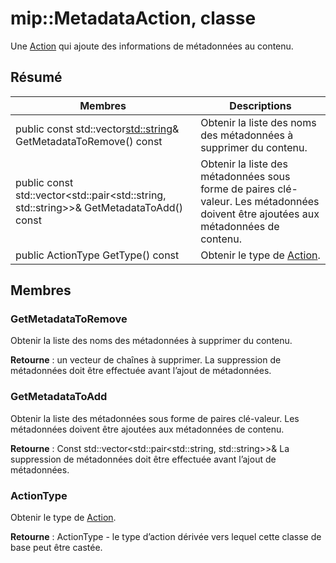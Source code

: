 # <a name="class-mipmetadataaction"></a>mip::MetadataAction, classe 
Une [Action](class_mip_action.md) qui ajoute des informations de métadonnées au contenu.
  
## <a name="summary"></a>Résumé
 Membres                        | Descriptions                                
--------------------------------|---------------------------------------------
public const std::vector<std::string>& GetMetadataToRemove() const  |  Obtenir la liste des noms des métadonnées à supprimer du contenu.
public const std::vector<std::pair<std::string, std::string>>& GetMetadataToAdd() const  |  Obtenir la liste des métadonnées sous forme de paires clé-valeur. Les métadonnées doivent être ajoutées aux métadonnées de contenu.
 public ActionType GetType() const  |  Obtenir le type de [Action](class_mip_action.md).
  
## <a name="members"></a>Membres
  
### <a name="getmetadatatoremove"></a>GetMetadataToRemove
Obtenir la liste des noms des métadonnées à supprimer du contenu.

  
**Retourne** : un vecteur de chaînes à supprimer. La suppression de métadonnées doit être effectuée avant l’ajout de métadonnées.
  
### <a name="getmetadatatoadd"></a>GetMetadataToAdd
Obtenir la liste des métadonnées sous forme de paires clé-valeur. Les métadonnées doivent être ajoutées aux métadonnées de contenu.

  
**Retourne** : Const std::vector<std::pair<std::string, std::string>>& La suppression de métadonnées doit être effectuée avant l’ajout de métadonnées.
  
### <a name="actiontype"></a>ActionType
Obtenir le type de [Action](class_mip_action.md).

  
**Retourne** : ActionType - le type d’action dérivée vers lequel cette classe de base peut être castée.
